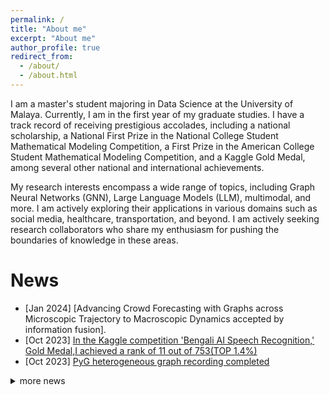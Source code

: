 ```yaml
---
permalink: /
title: "About me"
excerpt: "About me"
author_profile: true
redirect_from: 
  - /about/
  - /about.html
---
```


I am a master's student majoring in Data Science at the University of Malaya. Currently, I am in the first year of my graduate studies. I have a track record of receiving prestigious accolades, including a national scholarship, a National First Prize in the National College Student Mathematical Modeling Competition, a First Prize in the American College Student Mathematical Modeling Competition, and a Kaggle  Gold Medal, among several other national and international achievements.

My research interests encompass a wide range of topics, including Graph Neural Networks (GNN), Large Language Models (LLM), multimodal, and more. I am actively exploring their applications in various domains such as social media, healthcare, transportation, and beyond. I am actively seeking research collaborators who share my enthusiasm for pushing the boundaries of knowledge in these areas.

News
======
* [Jan 2024] [Advancing Crowd Forecasting with Graphs across Microscopic Trajectory to Macroscopic Dynamics accepted by information fusion].
* [Oct 2023] [In the Kaggle competition 'Bengali AI Speech Recognition,' Gold Medal,I achieved a rank of 11 out of 753(TOP 1.4%)](https://www.kaggle.com/competitions/bengaliai-speech)
* [Oct 2023] [PyG heterogeneous graph recording completed](https://www.bilibili.com/video/BV1vz4y1j7eC/?spm_id_from=333.999.0.0&vd_source=4d252ee3a2cef99640bf78da96185b64)

<details>
  <summary>more news</summary>
  
  这是隐藏的文本内容。
  
  </details>







